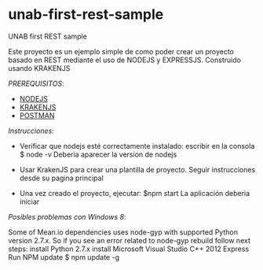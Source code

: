 # unab-first-rest-sample

UNAB first REST sample

Este proyecto es un ejemplo simple de como poder crear un proyecto basado en REST mediante el uso de NODEJS y EXPRESSJS. Construido usando KRAKENJS

*PREREQUISITOS*:

- [NODEJS](https://nodejs.org/)
- [KRAKENJS](http://krakenjs.com/)
- [POSTMAN](https://www.getpostman.com/)

*Instrucciones*:

- Verificar que nodejs esté correctamente instalado: escribir en la consola
$ node -v
Deberia aparecer la version de nodejs

- Usar KrakenJS para crear una plantilla de proyecto. Seguir instrucciones desde su pagina principal
- Una vez creado el proyecto, ejecutar:
$npm start
La aplicación deberia iniciar

*Posibles problemas con Windows 8*:

Some of Mean.io dependencies uses node-gyp with supported Python version 2.7.x. So if you see an error related to node-gyp rebuild follow next steps:
install Python 2.7.x
install Microsoft Visual Studio C++ 2012 Express
Run NPM update
$ npm update -g
